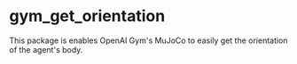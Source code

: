 # gym_get_orientation
This package is enables OpenAI Gym's MuJoCo to easily get the orientation of the agent's body. 
